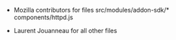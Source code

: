 

- Mozilla contributors for files
    src/modules/addon-sdk/*
    components/httpd.js

- Laurent Jouanneau for all other files